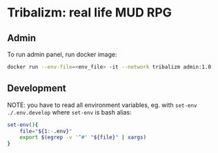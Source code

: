 # Tribalizm: real life MUD RPG

## Admin

To run admin panel, run docker image:

```sh
docker run --env-file=<env_file> -it --network tribalizm admin:1.0
```

## Development

NOTE: you have to read all environment variables, eg. with `set-env ./.env.develop` where `set-env`
is bash alias:

```bash
set-env(){
    file="${1:-.env}"
    export $(egrep -v '^#' "${file}" | xargs)
}
```
